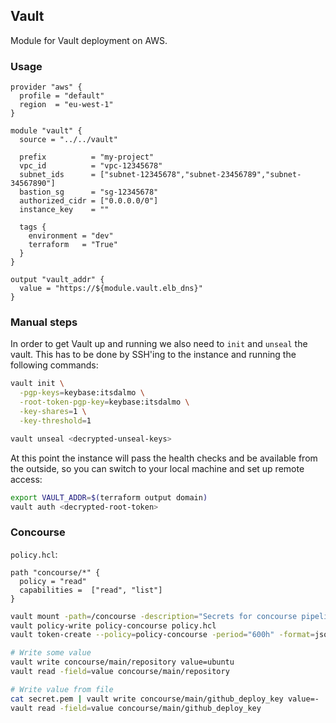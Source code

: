## Vault

Module for Vault deployment on AWS. 

### Usage

```hcl
provider "aws" {
  profile = "default"
  region  = "eu-west-1"
}

module "vault" {
  source = "../../vault"

  prefix          = "my-project"
  vpc_id          = "vpc-12345678"
  subnet_ids      = ["subnet-12345678","subnet-23456789","subnet-34567890"]
  bastion_sg      = "sg-12345678"
  authorized_cidr = ["0.0.0.0/0"]
  instance_key    = ""

  tags {
    environment = "dev"
    terraform   = "True"
  }
}

output "vault_addr" {
  value = "https://${module.vault.elb_dns}"
}
```

### Manual steps

In order to get Vault up and running we also need to `init` and `unseal` the vault. This
has to be done by SSH'ing to the instance and running the following commands:

```bash
vault init \
  -pgp-keys=keybase:itsdalmo \
  -root-token-pgp-key=keybase:itsdalmo \
  -key-shares=1 \
  -key-threshold=1

vault unseal <decrypted-unseal-keys>
```

At this point the instance will pass the health checks and be available from the outside, so
you can switch to your local machine and set up remote access:

```bash
export VAULT_ADDR=$(terraform output domain)
vault auth <decrypted-root-token>
```

### Concourse

`policy.hcl`:

```hcl
path "concourse/*" {
  policy = "read"
  capabilities =  ["read", "list"]
}
```

```bash
vault mount -path=/concourse -description="Secrets for concourse pipelines" generic
vault policy-write policy-concourse policy.hcl
vault token-create --policy=policy-concourse -period="600h" -format=json

# Write some value
vault write concourse/main/repository value=ubuntu
vault read -field=value concourse/main/repository

# Write value from file
cat secret.pem | vault write concourse/main/github_deploy_key value=-
vault read -field=value concourse/main/github_deploy_key
```
